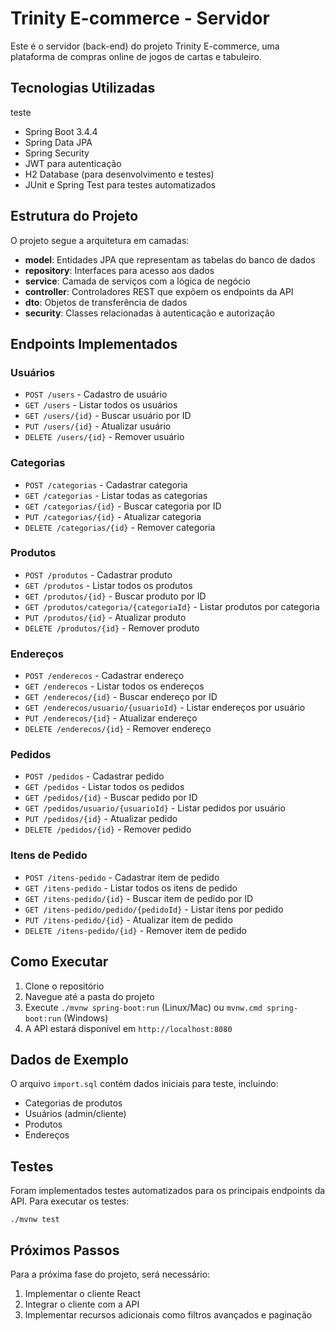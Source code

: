 # Trinity E-commerce - Servidor

Este é o servidor (back-end) do projeto Trinity E-commerce, uma plataforma de compras online de jogos de cartas e tabuleiro.

## Tecnologias Utilizadas
teste
- Spring Boot 3.4.4
- Spring Data JPA
- Spring Security
- JWT para autenticação
- H2 Database (para desenvolvimento e testes)
- JUnit e Spring Test para testes automatizados

## Estrutura do Projeto

O projeto segue a arquitetura em camadas:

- **model**: Entidades JPA que representam as tabelas do banco de dados
- **repository**: Interfaces para acesso aos dados
- **service**: Camada de serviços com a lógica de negócio
- **controller**: Controladores REST que expõem os endpoints da API
- **dto**: Objetos de transferência de dados
- **security**: Classes relacionadas à autenticação e autorização

## Endpoints Implementados

### Usuários
- `POST /users` - Cadastro de usuário
- `GET /users` - Listar todos os usuários
- `GET /users/{id}` - Buscar usuário por ID
- `PUT /users/{id}` - Atualizar usuário
- `DELETE /users/{id}` - Remover usuário

### Categorias
- `POST /categorias` - Cadastrar categoria
- `GET /categorias` - Listar todas as categorias
- `GET /categorias/{id}` - Buscar categoria por ID
- `PUT /categorias/{id}` - Atualizar categoria
- `DELETE /categorias/{id}` - Remover categoria

### Produtos
- `POST /produtos` - Cadastrar produto
- `GET /produtos` - Listar todos os produtos
- `GET /produtos/{id}` - Buscar produto por ID
- `GET /produtos/categoria/{categoriaId}` - Listar produtos por categoria
- `PUT /produtos/{id}` - Atualizar produto
- `DELETE /produtos/{id}` - Remover produto

### Endereços
- `POST /enderecos` - Cadastrar endereço
- `GET /enderecos` - Listar todos os endereços
- `GET /enderecos/{id}` - Buscar endereço por ID
- `GET /enderecos/usuario/{usuarioId}` - Listar endereços por usuário
- `PUT /enderecos/{id}` - Atualizar endereço
- `DELETE /enderecos/{id}` - Remover endereço

### Pedidos
- `POST /pedidos` - Cadastrar pedido
- `GET /pedidos` - Listar todos os pedidos
- `GET /pedidos/{id}` - Buscar pedido por ID
- `GET /pedidos/usuario/{usuarioId}` - Listar pedidos por usuário
- `PUT /pedidos/{id}` - Atualizar pedido
- `DELETE /pedidos/{id}` - Remover pedido

### Itens de Pedido
- `POST /itens-pedido` - Cadastrar item de pedido
- `GET /itens-pedido` - Listar todos os itens de pedido
- `GET /itens-pedido/{id}` - Buscar item de pedido por ID
- `GET /itens-pedido/pedido/{pedidoId}` - Listar itens por pedido
- `PUT /itens-pedido/{id}` - Atualizar item de pedido
- `DELETE /itens-pedido/{id}` - Remover item de pedido

## Como Executar

1. Clone o repositório
2. Navegue até a pasta do projeto
3. Execute `./mvnw spring-boot:run` (Linux/Mac) ou `mvnw.cmd spring-boot:run` (Windows)
4. A API estará disponível em `http://localhost:8080`

## Dados de Exemplo

O arquivo `import.sql` contém dados iniciais para teste, incluindo:
- Categorias de produtos
- Usuários (admin/cliente)
- Produtos
- Endereços

## Testes

Foram implementados testes automatizados para os principais endpoints da API. Para executar os testes:

```
./mvnw test
```

## Próximos Passos

Para a próxima fase do projeto, será necessário:
1. Implementar o cliente React
2. Integrar o cliente com a API
3. Implementar recursos adicionais como filtros avançados e paginação
